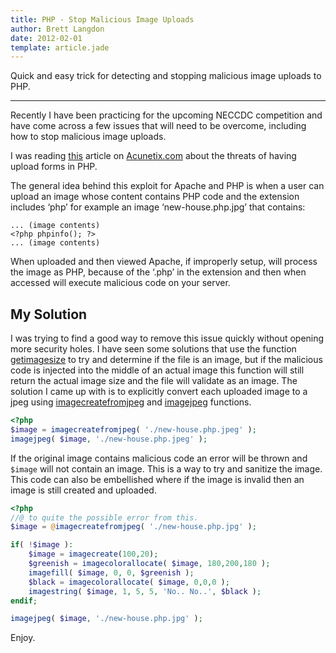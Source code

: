 ```yaml
---
title: PHP - Stop Malicious Image Uploads
author: Brett Langdon
date: 2012-02-01
template: article.jade
---
```


Quick and easy trick for detecting and stopping malicious image uploads to PHP.

---

Recently I have been practicing for the upcoming NECCDC competition and have
come across a few issues that will need to be overcome, including how to stop
malicious image uploads.

I was reading
<a href="http://www.acunetix.com/websitesecurity/upload-forms-threat.htm" target="_blank">this</a>
article on
<a href="http://www.acunetix.com/" target="_blank">Acunetix.com</a>
about the threats of having upload forms in PHP.

The general idea behind this exploit for Apache and PHP is when a user can
upload an image whose content contains PHP code and the extension includes
‘php’ for example an image ‘new-house.php.jpg’ that contains:

```
... (image contents)
<?php phpinfo(); ?>
... (image contents)
```

When uploaded and then viewed Apache, if improperly setup, will process the
image as PHP, because of the ‘.php’ in the extension and then when accessed
will execute malicious code on your server.

## My Solution

I was trying to find a good way to remove this issue quickly without opening
more security holes. I have seen some solutions that use the function
<a href="http://us2.php.net/manual/en/function.getimagesize.php" target="_blank">getimagesize</a>
to try and determine if the file is an image, but if the malicious code is
injected into the middle of an actual image this function will still return
the actual image size and the file will validate as an image. The solution I
came up with is to explicitly convert each uploaded image to a jpeg using
<a href="http://us2.php.net/manual/en/function.imagecreatefromjpeg.php" target="_blank">imagecreatefromjpeg</a>
and
<a href="http://us2.php.net/manual/en/function.imagejpeg.php" target="_blank">imagejpeg</a>
functions.

```php
<?php
$image = imagecreatefromjpeg( './new-house.php.jpeg' );
imagejpeg( $image, './new-house.php.jpeg' );
```

If the original image contains malicious code an error will be thrown and
`$image` will not contain an image. This is a way to try and sanitize the
image. This code can also be embellished where if the image is invalid then
an image is still created and uploaded.

```php
<?php
//@ to quite the possible error from this.
$image = @imagecreatefromjpeg( './new-house.php.jpg' );

if( !$image ):
    $image = imagecreate(100,20);
    $greenish = imagecolorallocate( $image, 180,200,180 );
    imagefill( $image, 0, 0, $greenish );
    $black = imagecolorallocate( $image, 0,0,0 );
    imagestring( $image, 1, 5, 5, 'No.. No..', $black );
endif;

imagejpeg( $image, './new-house.php.jpg' );
```

Enjoy.

